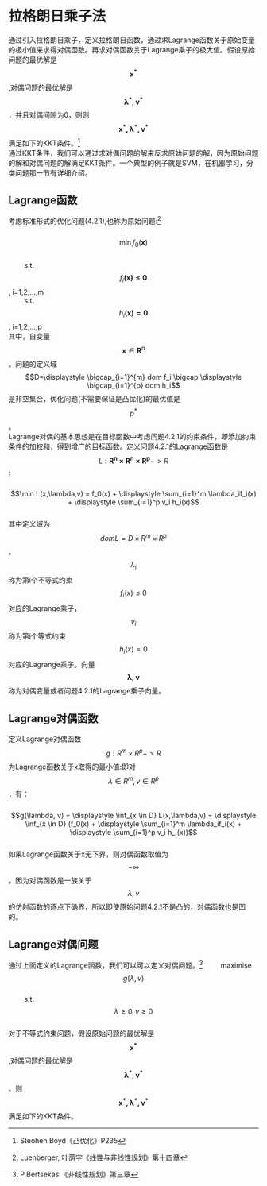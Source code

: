 # 拉格朗日乘子法

通过引入拉格朗日乘子，定义拉格朗日函数，通过求Lagrange函数关于原始变量的极小值来求得对偶函数。再求对偶函数关于Lagrange乘子的极大值。假设原始问题的最优解是$$\mathbf{x^*}$$,对偶问题的最优解是$$\mathbf{\lambda^*,v^*}$$，并且对偶间隙为0，则则$$\mathbf{x^*, \lambda^*,v^*}$$满足如下的KKT条件。[^1]  
通过KKT条件，我们可以通过求对偶问题的解来反求原始问题的解，因为原始问题的解和对偶问题的解满足KKT条件。一个典型的例子就是SVM，在机器学习，分类问题那一节有详细介绍。

## Lagrange函数

考虑标准形式的优化问题\(4.2.1\),也称为原始问题:[^2]  
   $$\min f_0(\mathbf{x})$$  
   s.t. $$f_i\mathbf{(x) \le 0}$$, i=1,2,...,m  
   s.t. $$h_i\mathbf{(x) = 0}$$, i=1,2,...,p  
其中，自变量$$\mathbf{x} \in \mathbf{R}^n$$。问题的定义域$$D=\displaystyle \bigcap_{i=1}^{m} dom f_i \bigcap \displaystyle \bigcap_{i=1}^{p} dom h_i$$是非空集合，优化问题\(不需要保证是凸优化\)的最优值是$$p^*$$。  
Lagrange对偶的基本思想是在目标函数中考虑问题4.2.1的约束条件，即添加约束条件的加权和，得到增广的目标函数。定义问题4.2.1的Lagrange函数是$$L:\mathbf{R^n\times R^n\times R^p}->R$$:  
   $$\min L(x,\lambda,v) = f_0(x) + \displaystyle \sum_{i=1}^m \lambda_if_i(x) + \displaystyle \sum_{i=1}^p v_i h_i(x)$$  
其中定义域为$$dom L = D\times R^m\times R^p$$。$$\lambda_i$$称为第i个不等式约束$$f_i(x) \le 0$$对应的Lagrange乘子，$$v_i$$称为第i个等式约束$$h_i(x) = 0$$对应的Lagrange乘子。向量$$\mathbf{\lambda, v}$$称为对偶变量或者问题4.2.1的Lagrange乘子向量。

## Lagrange对偶函数

定义Lagrange对偶函数$$g:R^m \times R^p ->R$$为Lagrange函数关于x取得的最小值:即对$$\lambda \in R^m, v \in R^p$$，有：  
   $$g(\lambda, v) = \displaystyle  \inf_{x \in D} L(x,\lambda,v) = \displaystyle  \inf_{x \in D} (f_0(x) + \displaystyle \sum_{i=1}^m \lambda_if_i(x) + \displaystyle \sum_{i=1}^p v_i h_i(x))$$  
如果Lagrange函数关于x无下界，则对偶函数取值为$$-\infty$$。因为对偶函数是一族关于$$\lambda, v$$的仿射函数的逐点下确界，所以即使原始问题4.2.1不是凸的，对偶函数也是凹的。

## Lagrange对偶问题

通过上面定义的Lagrange函数，我们可以可以定义对偶问题。[^3]
   maximise $$ g(\lambda, v)$$   
   s.t. $$\lambda \ge 0, v \ge 0$$  
对于不等式约束问题，假设原始问题的最优解是$$\mathbf{x^*}$$,对偶问题的最优解是$$\mathbf{\lambda^*,v^*}$$。则$$\mathbf{x^*, \lambda^*,v^*}$$满足如下的KKT条件。  



[^1]: Steohen Boyd《凸优化》P235  

[^2]: Luenberger, 叶荫宇《线性与非线性规划》第十四章

[^3]: P.Bertsekas 《非线性规划》第三章



